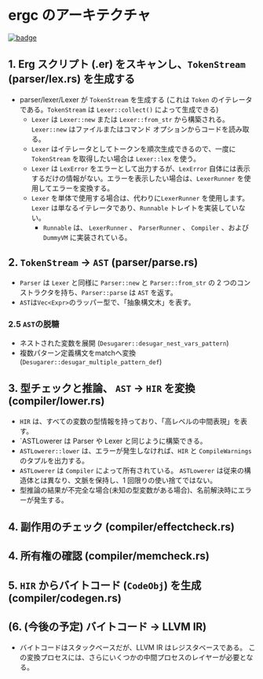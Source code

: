 # ergc のアーキテクチャ

[![badge](https://img.shields.io/endpoint.svg?url=https%3A%2F%2Fgezf7g7pd5.execute-api.ap-northeast-1.amazonaws.com%2Fdefault%2Fsource_up_to_date%3Fowner%3Derg-lang%26repos%3Derg%26ref%3Dmain%26path%3Ddoc/EN/compiler/architecture.md%26commit_hash%3Da711efa99b325ba1012f6897e7b0e2bdb947d8a1)](https://gezf7g7pd5.execute-api.ap-northeast-1.amazonaws.com/default/source_up_to_date?owner=erg-lang&repos=erg&ref=main&path=doc/EN/compiler/architecture.md&commit_hash=a711efa99b325ba1012f6897e7b0e2bdb947d8a1)

## 1. Erg スクリプト (.er) をスキャンし、`TokenStream` (parser/lex.rs) を生成する

* parser/lexer/Lexer が `TokenStream` を生成する (これは `Token` のイテレータである。`TokenStream` は `Lexer::collect()` によって生成できる)
  * `Lexer` は `Lexer::new` または `Lexer::from_str` から構築される。`Lexer::new` はファイルまたはコマンド オプションからコードを読み取る。
  * `Lexer` はイテレータとしてトークンを順次生成できるので、一度に `TokenStream` を取得したい場合は `Lexer::lex` を使う。
  * `Lexer` は `LexError` をエラーとして出力するが、`LexError` 自体には表示するだけの情報がない。エラーを表示したい場合は、`LexerRunner` を使用してエラーを変換する。
  * `Lexer` を単体で使用する場合は、代わりに`LexerRunner` を使用します。`Lexer` は単なるイテレータであり、`Runnable` トレイトを実装していない。
    * `Runnable` は、 `LexerRunner` 、 `ParserRunner` 、 `Compiler` 、および `DummyVM` に実装されている。

## 2. `TokenStream` -> `AST` (parser/parse.rs)

* `Parser` は `Lexer` と同様に `Parser::new` と `Parser::from_str` の 2 つのコンストラクタを持ち、`Parser::parse` は `AST` を返す。
* `AST`は`Vec<Expr>`のラッパー型で、「抽象構文木」を表す。

### 2.5 `AST`の脱糖

* ネストされた変数を展開 (`Desugarer::desugar_nest_vars_pattern`)
* 複数パターン定義構文をmatchへ変換 (`Desugarer::desugar_multiple_pattern_def`)

## 3. 型チェックと推論、 `AST` -> `HIR` を変換 (compiler/lower.rs)

* `HIR` は、すべての変数の型情報を持っており、「高レベルの中間表現」を表す。
* `ASTLowerer は Parser や Lexer と同じように構築できる。
* `ASTLowerer::lower` は、エラーが発生しなければ、`HIR` と `CompileWarnings` のタプルを出力する。
* `ASTLowerer` は `Compiler` によって所有されている。 `ASTLowerer` は従来の構造体とは異なり、文脈を保持し、1 回限りの使い捨てではない。
* 型推論の結果が不完全な場合(未知の型変数がある場合)、名前解決時にエラーが発生する。

## 4. 副作用のチェック (compiler/effectcheck.rs)

## 4. 所有権の確認 (compiler/memcheck.rs)

## 5. `HIR` からバイトコード (`CodeObj`) を生成 (compiler/codegen.rs)

## (6. (今後の予定) バイトコード -> LLVM IR)

* バイトコードはスタックベースだが、LLVM IR はレジスタベースである。
  この変換プロセスには、さらにいくつかの中間プロセスのレイヤーが必要となる。
